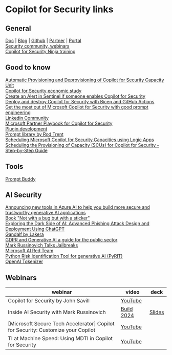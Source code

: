 # Copilot for Security links



## General
[Doc](https://learn.microsoft.com/en-us/security-copilot/) | [Blog](https://techcommunity.microsoft.com/t5/microsoft-security-copilot-blog/bg-p/SecurityCopilotBlog) | [Github](https://github.com/Azure/Copilot-For-Security/tree/main) | 
[Partner](https://securitypartners.transform.microsoft.com/security-copilot) | [Portal](https://securitycopilot.microsoft.com/)  
[Security community, webinars](http://aka.ms/securitycommunity)  
[Copilot for Security Ninja training](https://techcommunity.microsoft.com/t5/microsoft-security-copilot-blog/how-to-become-a-microsoft-copilot-for-security-ninja-the/ba-p/4106928)    




## Good to know  
[Automatic Provisioning and Deprovisioning of Copilot for Security Capacity Unit](https://gotoguy.blog/2024/04/05/automatic-provisioning-and-deprovisioning-of-copilot-for-security-capacity-unit/)   
[Copilot for Security economic study](https://go.microsoft.com/fwlink/?linkid=2262764&clcid=0x409&culture=en-us&country=us)   
[Create an Alert in Sentinel if someone enables Copilot for Security](https://socautomators.substack.com/p/create-an-alert-in-sentinel-if-someone)  
[Deploy and destroy Copilot for Security with Bicep and GitHub Actions](https://thoor.tech/Copilot-for-Security-deploy-and-destroy/)    
[Get the most out of Microsoft Copilot for Security with good prompt engineering](https://www.microsoft.com/en-us/security/blog/2024/02/21/get-the-most-out-of-microsoft-copilot-for-security-with-good-prompt-engineering/)   
[Linkedin Community](https://www.linkedin.com/groups/14345161/)  
[Microsoft Partner Playbook for Copilot for Security](https://aka.ms/CfSpartnerPlaybook)   
[Plugin development](https://github.com/SecureHats/security-copilot)  
[Prompt library by Rod Trent](https://aka.ms/CfSPromptLibrary)  
[Scheduling Microsoft Copilot for Security Capacities using Logic Apps](https://medium.com/@aaron.hoffmann/scheduling-microsoft-copilot-for-security-capacities-20f4b26f1999)  
[Scheduling the Provisioning of Capacity (SCUs) for Copilot for Security - Step-by-Step Guide](https://www.linkedin.com/pulse/scheduling-provisioning-capacity-scus-copilot-guide-pescosolido-bffef/)   

   

## Tools 
  [Prompt Buddy](https://github.com/stuartridout/promptbuddy)   

## AI Security
[Announcing new tools in Azure AI to help you build more secure and trustworthy generative AI applications](https://azure.microsoft.com/en-us/blog/announcing-new-tools-in-azure-ai-to-help-you-build-more-secure-and-trustworthy-generative-ai-applications/)   
[Book "Not with a bug but with a sticker"](https://www.ram-shankar.com/)  
[Exploring the Dark Side of AI: Advanced Phishing
Attack Design and Deployment Using ChatGPT](https://mkorczynski.com/CNS2023Begou.pdf)    
[Gandalf by Lakera](https://gandalf.lakera.ai/)   
[GDPR and Generative AI a guide for the public sector](https://wwps.microsoft.com/wp-content/uploads/2024/04/GDPR-and-Generative-AI-A-Guide-for-the-Public-Sector-FINAL.pdf)    
[Mark Russinovich Talks Jailbreaks](https://thecyberwire.com/podcasts/microsoft-threat-intelligence/21/notes)    
[Microsoft AI Red Team](https://aka.ms/ai-red-team)   
[Python Risk Identification Tool for generative AI (PyRIT)](https://github.com/Azure/PyRIT)  
[OpenAI Tokenizer](https://platform.openai.com/tokenizer) 

  
## Webinars
webinar | video | deck |
| ------- | ----- | ---- |
| Copilot for Security by John Savill | [YouTube](https://youtu.be/7hNbYOjh-1k) | | 
| Inside AI Security with Mark Russinovich| [Build 2024](https://build.microsoft.com/en-US/sessions/d29a16d5-f9ea-4f5b-9adf-fae0bd688ff3) | [Slides](https://medius.microsoft.com/video/asset/PPT/0a42e5fa-fce8-423b-9e8f-7263d4abe8fa?referrer=Microsoft+Build+%7C+May+21-23%2C+2024+%7C+Seattle+and+Online-%2Fen-US%2Fsessions%2Fd29a16d5-f9ea-4f5b-9adf-fae0bd688ff3&mhid=build&loc=en-us) | 
| [Microsoft Secure Tech Accelerator] Copilot for Security: Customize your Copilot| [YouTube](https://youtu.be/i0M7WOhZMH0) | | 
| TI at Machine Speed: Using MDTI in Copilot for Security | [YouTube](https://www.youtube.com/watch?v=tdZ6UivzrTQ) | | 
